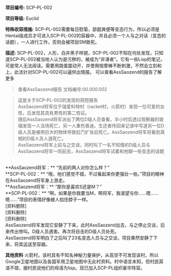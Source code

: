 **项目编号:** SCP-PL-002

**项目等级:** Euclid

**特殊收容措施:** SCP-PL-002需要每日慰菊，舔舐粪便等变态行为，所以必须是Hentai级成员才可进入SCP-PL-002的容器中，并且必须一个人与之对话（变态的话题），一人进行工作，否则会被项目SM致死。

**描述:** SCP-PL-002，人形，白井黑子样貌，SCP-PL-002不知在何处发现，只知道SCP-PL-002被当地人认为是污秽的，被成为“非湛者”。它有一些Lisp的笔记，可是常人无法阅读。需要用跳蛋震动开，并使用按摩棒不断刺激，不然会立刻和上，此法针对SCP-PL-002可以逼供出情报。
可以查看AssSaozend的报告了解更多

> 查看AssSaozend报告 文档编号:00.000.002

> 这是关于SCP-PL-002的发现的简短报告<br />
AssSaozend将军位于瑞爱科特村（racket村，火箭村）发现一位可爱的女性，后发现其具有男性的第二性征。<br />
随后AssSaozend将军派出了两位D级人员查看，半小时后透过观察器的玻璃发现一人当场死亡，另一人重伤昏迷。生还者传回来记录中写道另一位D级人员是被用巨大的物体导致肛门扩张后死亡。AssSaozend将军将看到真相的D级人员人道死亡。<br />
AssSaozend将军上前与之交谈，同时叫了一名不知情的D级人员与AssSaozend将军一同前去，AssSaozend将军试着和他聊一些变态的话题<br />
 <br />
**AssSaozend将军：** “先前的两人对你怎么样？”<br />
**SCP-PL-002：** “哦，他们感觉不错，不过看起来你更强壮一些。”项目的眼神在AssSaozend将军身上游走。<br />
**AssSaozend将军：** “那你是喜欢S还是M？”<br />
**SCP-PL-002：** “啊，如果是你我要当M，啊将军，我渴望与你……嗯……嗯……”项目的表情好像被人掐住脖子一样。<br />
[资料删除]<br />
[资料删除]<br />
[资料删除]<br />
AssSaozend将军发现它安静了下来，此时AssSaozend出去，与之停止交谈，后来传出惨叫。D级人员遇害。再次将目击的D级人员处死。<br />
AssSaozend将军明白了之后叫了23名变态人员与之交谈，项目果然安静了下来，将其运送至容器。


**其他资料** 火箭村。该村具有不知名神秘力量保护，从高空不可发现该村，所以Google卫星地图以及各国军用卫星地图中无此村资料。村中语言未知，但村民英语不错，据村民说他们的母语为lisp。现已加入SCP-PL组织豪华阵容。
